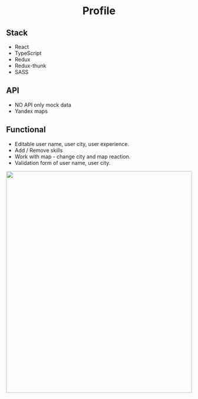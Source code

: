 <h1 align="center">Profile</h1>


## Stack
- React
- TypeScript
- Redux
- Redux-thunk
- SASS

## API
- NO API only mock data
- Yandex maps

## Functional
- Editable user name, user city, user experience.
- Add / Remove skills
- Work with map - change city and map reaction.
- Validation form of user name, user city.

<img src="https://media.giphy.com/media/Q0N8WsgVO7iHNEplm3/giphy.gif" data-canonical-src="https://media.giphy.com/media/Q0N8WsgVO7iHNEplm3/giphy.gif" width="100%" height="600">
